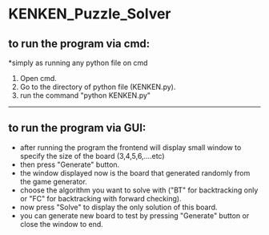 # KENKEN_Puzzle_Solver

to run the program via cmd:
-----------------------------
*simply as running any python file on cmd

1. Open cmd.
2. Go to the directory of python file (KENKEN.py).
3. run the command "python KENKEN.py"

-----------------------------------------------------------


to run the program via GUI:
----------------------------
- after running the program the frontend will display small window to specify the size of the board (3,4,5,6,....etc)
- then press "Generate" button.
- the window displayed now is the board that generated randomly from the game generator.
- choose the algorithm you want to solve with ("BT" for backtracking only or "FC" for backtracking with forward checking).
- now press "Solve" to display the only solution of this board.
- you can generate new board to test by pressing "Generate" button or close the window to end. 